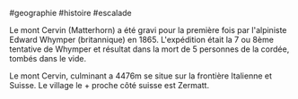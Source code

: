 #geographie #histoire #escalade 

Le mont Cervin (Matterhorn) a été gravi pour la première fois par l'alpiniste Edward Whymper (britannique) en 1865. L'expédition était la 7 ou 8ème tentative de Whymper et résultat dans la mort de 5 personnes de la cordée, tombés dans le vide.

Le mont Cervin, culminant a 4476m se situe sur la frontière Italienne et Suisse. Le village le + proche côté suisse est Zermatt.